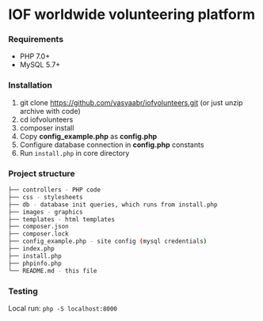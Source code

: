 # IOF worldwide volunteering platform

### Requirements

- PHP 7.0+
- MySQL 5.7+

### Installation

1. git clone https://github.com/vasyaabr/iofvolunteers.git (or just unzip archive with code)
2. cd iofvolunteers
3. composer install
4. Copy **config_example.php** as **config.php**
5. Configure database connection in **config.php** constants
6. Run `install.php` in core directory

### Project structure

```bash
├── controllers - PHP code
├── css - stylesheets
├── db - database init queries, which runs from install.php
├── images - graphics
├── templates - html templates
├── composer.json
├── composer.lock
├── config_example.php - site config (mysql credentials)
├── index.php
├── install.php
├── phpinfo.php
└── README.md - this file
```

### Testing

Local run: `php -S localhost:8000` 
